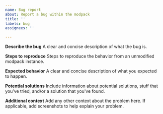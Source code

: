 ```yaml
---
name: Bug report
about: Report a bug within the modpack
title: ''
labels: bug
assignees: ''

---
```


**Describe the bug**
A clear and concise description of what the bug is.

**Steps to reproduce**
Steps to reproduce the behavior from an unmodified modpack instance.

**Expected behavior**
A clear and concise description of what you expected to happen.

**Potential solutions**
Include information about potential solutions, stuff that you've tried, and/or a solution that you've found.

**Additional context**
Add any other context about the problem here. If applicable, add screenshots to help explain your problem.
